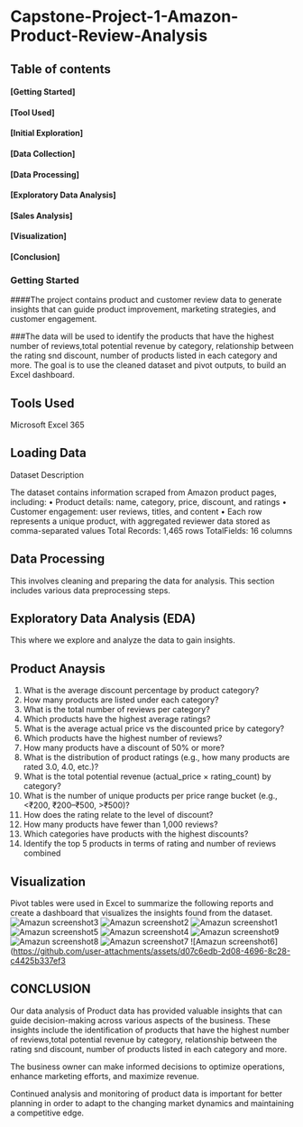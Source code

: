 
# Capstone-Project-1-Amazon-Product-Review-Analysis

## Table of contents

#### [Getting Started] 
#### [Tool Used]
#### [Initial Exploration] 
#### [Data Collection] 
#### [Data Processing] 
#### [Exploratory Data Analysis] 
#### [Sales Analysis] 
#### [Visualization] 
#### [Conclusion]


### Getting Started

####The project contains product and customer review data to generate insights that can guide product improvement, marketing strategies, and customer engagement.

###The data  will be used to identify the products that have the highest number of reviews,total potential revenue by category, relationship between the rating snd discount, number of products listed in each category and more. The goal is to use the cleaned dataset and pivot outputs, to build an Excel dashboard.

## Tools Used

Microsoft Excel 365

## Loading Data

Dataset Description

The dataset contains information scraped from Amazon product pages, including:
• Product details: name, category, price, discount, and ratings
• Customer engagement: user reviews, titles, and content
•
Each row represents a unique product, with aggregated reviewer data
stored as comma-separated values
Total
Records:
1,465
rows
TotalFields: 16 columns

## Data Processing

This involves cleaning and preparing the data for analysis. This section includes various data preprocessing steps.

## Exploratory Data Analysis (EDA)

This where we explore and analyze the data to gain insights.

## Product Anaysis

1. What is the average discount percentage by product category?
2. How many products are listed under each category?
3. What is the total number of reviews per category?
4. Which products have the highest average ratings?
5. What is the average actual price vs the discounted price by category?
6. Which products have the highest number of reviews?
7. How many products have a discount of 50% or more?
8. What is the distribution of product ratings (e.g., how many products are rated 3.0,
4.0, etc.)?
9. What is the total potential revenue (actual_price × rating_count) by category?
10. What is the number of unique products per price range bucket (e.g., <₹200,
₹200–₹500, >₹500)?
11. How does the rating relate to the level of discount?
12. How many products have fewer than 1,000 reviews?
13. Which categories have products with the highest discounts?
14. Identify the top 5 products in terms of rating and number of reviews combined
    
## Visualization

Pivot tables were used in Excel to summarize the following reports and create a dashboard that visualizes the insights found from the dataset.
![Amazun screenshot3](https://github.com/user-attachments/assets/91336091-4486-4b30-97b7-6d6c9c7d82f4)
![Amazun screenshot2](https://github.com/user-attachments/assets/e7c51b05-8ed0-49ab-b836-f1218e077d4c)
![Amazun screenshot1](https://github.com/user-attachments/assets/6931b78e-c068-4f56-b077-c49a205e9e2c)
![Amazun screenshot5](https://github.com/user-attachments/assets/00248850-b0c2-438a-a5b4-8f0684266b1f)
![Amazun screenshot4](https://github.com/user-attachments/assets/44846886-fde7-4d03-b015-80bdde27c899)
![Amazun screenshot9](https://github.com/user-attachments/assets/82071ced-695e-4b29-ac11-698dabee5b1f)
![Amazun screenshot8](https://github.com/user-attachments/assets/79381869-6cf3-4c7f-81b1-afdc0d1211e5)
![Amazun screenshot7](https://github.com/user-attachments/assets/6ae6051f-8660-476a-a00e-15c988373529)
![Amazun screenshot6](https://github.com/user-attachments/assets/d07c6edb-2d08-4696-8c28-c4425b337ef3

## CONCLUSION

Our data analysis of Product data has provided valuable insights that can guide decision-making across various aspects of the business. These insights include the identification of products that have the highest number of reviews,total potential revenue by category, relationship between the rating snd discount, number of products listed in each category and more.

The business owner can make informed decisions to optimize operations, enhance marketing efforts, and maximize revenue.

Continued analysis and monitoring of product data is important for better planning in order to adapt to the changing market dynamics and maintaining a competitive edge.
